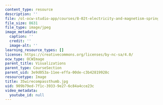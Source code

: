 ```yaml
---
content_type: resource
description: ''
file: /ol-ocw-studio-app/courses/8-02t-electricity-and-magnetism-spring-2005/909b79ed7f1c39339e276c84a4cce23c_35wirecompassthumb.jpg
file_size: 8631
file_type: image/jpeg
image_metadata:
  caption: ''
  credit: ''
  image-alt: ''
learning_resource_types: []
license: https://creativecommons.org/licenses/by-nc-sa/4.0/
ocw_type: OCWImage
parent_title: Visualizations
parent_type: CourseSection
parent_uid: 3e9d053a-11ee-effa-00de-c3b42819928c
resourcetype: Image
title: 35wirecompassthumb.jpg
uid: 909b79ed-7f1c-3933-9e27-6c84a4cce23c
video_metadata:
  youtube_id: null
---
```

